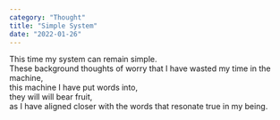 ```yaml
---
category: "Thought" 
title: "Simple System"
date: "2022-01-26"
---
```


This time my system can remain simple.  
These background thoughts of worry that I have wasted my time in the machine,  
this machine I have put words into,  
they will will bear fruit,  
as I have aligned closer with the words that resonate true in my being.  